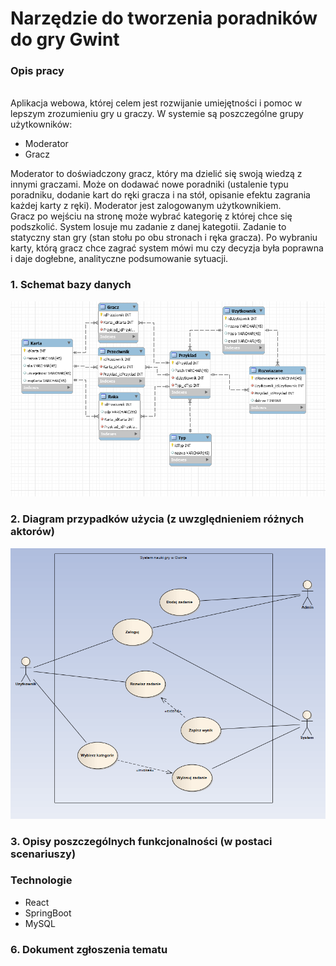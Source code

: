 # Narzędzie do tworzenia poradników do gry Gwint
<h3>Opis pracy</h3><br>
Aplikacja webowa, której celem jest rozwijanie umiejętności i pomoc w lepszym zrozumieniu gry u graczy. W systemie są poszczególne grupy użytkowników:<br> <ul>
  <li>Moderator</li>
  <li>Gracz</li></ul>
  Moderator to doświadczony gracz, który ma dzielić się swoją wiedzą z innymi graczami. Może on dodawać nowe poradniki (ustalenie typu poradniku, dodanie kart do ręki gracza i na stół, opisanie efektu zagrania każdej karty z ręki). Moderator jest zalogowanym użytkownikiem.
  <br>Gracz po wejściu na stronę może wybrać kategorię z której chce się podszkolić. System losuje mu zadanie z danej kategotii. Zadanie to statyczny stan gry (stan stołu po obu stronach i ręka gracza). Po wybraniu karty, którą gracz chce zagrać system mówi mu czy decyzja była poprawna i daje dogłebne, analityczne podsumowanie sytuacji. 
  
<h3>1. Schemat bazy danych</h3>
<img src="https://github.com/Valithor/PracaDyplomowa/blob/master/BD.png">
<h3>2. Diagram przypadków użycia (z uwzględnieniem różnych aktorów)</h3>
<img src="https://github.com/Valithor/PracaDyplomowa/blob/master/DPU.png">
<h3>3. Opisy poszczególnych funkcjonalności (w postaci scenariuszy)</h3>

<h3>Technologie</h3>
<ul>
  <li>React</li>
  <li>SpringBoot</li>
  <li>MySQL</li>
</ul>

<h3>6. Dokument zgłoszenia tematu</h3>
